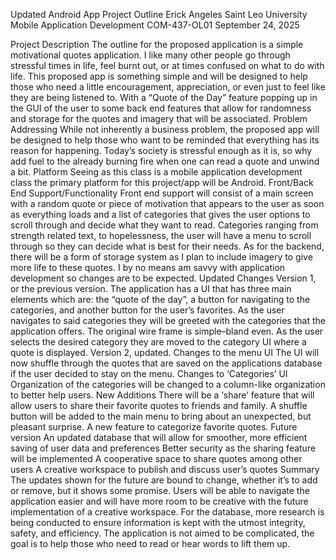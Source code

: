 Updated Android App Project Outline
Erick Angeles
Saint Leo University
Mobile Application Development COM-437-OL01
September 24, 2025




Project Description
	The outline for the proposed application is a simple motivational quotes application. I like many other people go through stressful times in life, feel burnt out, or at times confused on what to do with life. This proposed app is something simple and will be designed to help those who need a little encouragement, appreciation, or even just to feel like they are being listened to. With a “Quote of the Day” feature popping up in the GUI of the user to some back end features that allow for randomness and storage for the quotes and imagery that will be associated. 
Problem Addressing
While not inherently a business problem, the proposed app will be designed to help those who want to be reminded that everything has its reason for happening. Today’s society is stressful enough as it is, so why add fuel to the already burning fire when one can read a quote and unwind a bit. 
Platform
Seeing as this class is a mobile application development class the primary platform for this project/app will be Android. 
Front/Back End Support/Functionality
	Front end support will consist of a main screen with a random quote or piece of motivation that appears to the user as soon as everything loads and a list of categories that gives the user options to scroll through and decide what they want to read. Categories ranging from strength related text, to hopelessness, the user will have a menu to scroll through so they can decide what is best for their needs. As for the backend, there will be a form of storage system as I plan to include imagery to give more life to these quotes. I by no means am savvy with application development so changes are to be expected. 
Updated Changes
Version 1, or the previous version. The application has a UI that has three main elements which are: the “quote of the day”, a button for navigating to the categories, and another button for the user’s favorites. As the user navigates to said categories they will be greeted with the categories that the application offers. The original wire frame is simple–bland even. As the user selects the desired category they are moved to the category UI where a quote is displayed. 
Version 2, updated. 
Changes to the menu UI
The UI will now shuffle through the quotes that are saved on the applications database if the user decided to stay on the menu. 
Changes to ‘Categories’ UI
Organization of the categories will be changed to a column-like organization to better help users.
New Additions
There will be a ‘share’ feature that will allow users to share their favorite quotes to friends and family.
A shuffle button will be added to the main menu to bring about an unexpected, but pleasant surprise. 
A new feature to categorize favorite quotes.
Future version
An updated database that will allow for smoother, more efficient saving of user data and preferences
Better security as the sharing feature will be implemented
A cooperative space to share quotes among other users
A creative workspace to publish and discuss user’s quotes
Summary
The updates shown for the future are bound to change, whether it’s to add or remove, but it shows some promise. Users will be able to navigate the application easier and will have more room to be creative with the future implementation of a creative workspace. For the database, more research is being conducted to ensure information is kept with the utmost integrity, safety, and efficiency. The application is not aimed to be complicated, the goal is to help those who need to read or hear words to lift them up. 

